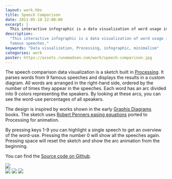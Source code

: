 ```yaml
---
layout: work.hbs
title: Speech Comparison
date: 2011-05-10 22:00:00
excerpt: |
  This interactive infographic is a data visualization of word usage in 9 famous speeches.
description:
  "This interactive infographic is a data visualization of word usage in 9
  famous speeches."
keywords: "Data visualization, Processing, infographic, minimalism"
categories: work
poster: https://assets.runemadsen.com/work/speech-comparison.jpg
---
```


The speech comparison data visualization is a sketch built in
[Processing](http://processing.org/). It parses words from 9 famous speeches and
displays the results in a custom diagram. All words are arranged in the
right-hand side, ordered by the number of times they appear in the speeches.
Each word has an arc divided into 9 colors representing the speakers. By looking
at these arcs, you can see the word-use percentages of all speakers.

The design is inspired by works shown in the early
[Graphis Diagrams](http://www.flickr.com/search/?q=graphis) books. The sketch
uses [Robert Penners easing equations](http://www.robertpenner.com/easing/)
ported to Processing for animation.

By pressing keys 1-9 you can highlight a single speech to get an overview of the
word-use. Pressing the number 0 will show all the speeches again. Pressing space
will reset the sketch and show the arc animation from the beginning.

You can find the
[Source code on Github](http://github.com/runemadsen/SpeechComparison).

<div class="wide-750">
  <img src="https://assets.runemadsen.com/work/speech-comparison.jpg" />
</div>

<img src="https://assets.runemadsen.com/work/speech-comparison2.jpg" />

<img src="https://assets.runemadsen.com/work/speech-comparison3.jpg" />

<img src="https://assets.runemadsen.com/work/speech-comparison4.jpg" />
